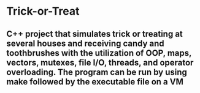 # Trick-or-Treat

## C++ project that simulates trick or treating at several houses and receiving candy and toothbrushes with the utilization of OOP, maps, vectors, mutexes, file I/O, threads, and operator overloading. The program can be run by using make followed by the executable file on a VM  
